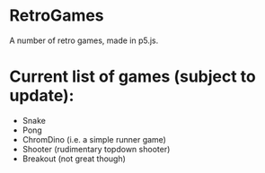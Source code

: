 # RetroGames

A number of retro games, made in p5.js.

# Current list of games (subject to update):
- Snake
- Pong
- ChromDino (i.e. a simple runner game)
- Shooter (rudimentary topdown shooter)
- Breakout (not great though)